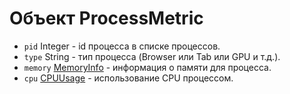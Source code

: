 # Объект ProcessMetric

* `pid` Integer - id процесса в списке процессов.
* `type` String - тип процесса (Browser или Tab или GPU и т.д.).
* `memory` [MemoryInfo](memory-info.md) - информация о памяти для процесса.
* `cpu` [CPUUsage](cpu-usage.md) - использование CPU процессом.